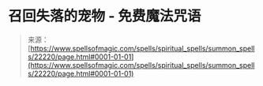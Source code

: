 <!--yml

category: 未分类

date: 2024-06-12 19:06:20

-->

# 召回失落的宠物 - 免费魔法咒语

> 来源：[https://www.spellsofmagic.com/spells/spiritual_spells/summon_spells/22220/page.html#0001-01-01](https://www.spellsofmagic.com/spells/spiritual_spells/summon_spells/22220/page.html#0001-01-01)
